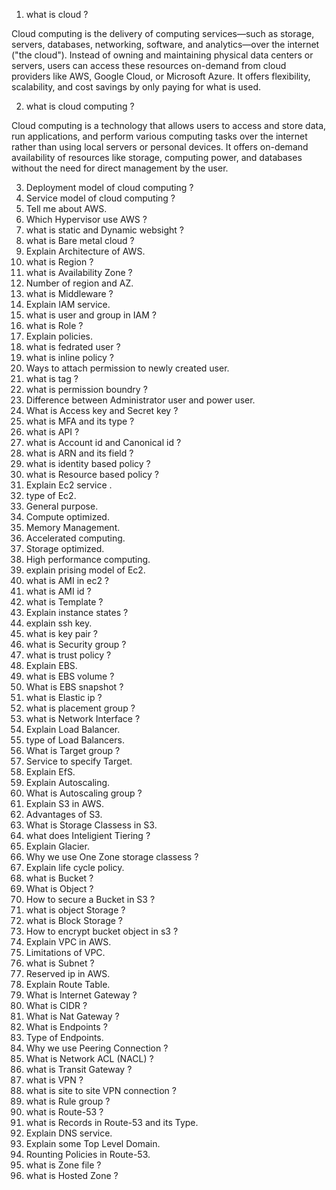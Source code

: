 1. what is cloud ?

Cloud computing is the delivery of computing services—such as storage, servers, databases, networking, software, and analytics—over the internet ("the cloud"). Instead of owning and maintaining physical data centers or servers, users can access these resources on-demand from cloud providers like AWS, Google Cloud, or Microsoft Azure. It offers flexibility, scalability, and cost savings by only paying for what is used.

2. what is cloud computing ?

Cloud computing is a technology that allows users to access and store data, run applications, and perform various computing tasks over the internet rather than using local servers or personal devices. It offers on-demand availability of resources like storage, computing power, and databases without the need for direct management by the user.

3. Deployment model of cloud computing ?
4. Service model of cloud computing ?
5. Tell me about AWS.
6. Which Hypervisor use AWS ?
7. what is static and Dynamic websight ?
8. what is Bare metal cloud ?
9. Explain Architecture of AWS.
10. what is Region ?
11. what is Availability Zone ? 
12. Number of region and AZ.
13. what is Middleware ?
14. Explain IAM service.
15. what is user and group in IAM ?
16. what is Role ?
17. Explain policies.
18. what is fedrated user ?
19. what is inline policy ?
20. Ways to attach permission to newly created user.
21. what is tag ?
22. what is permission boundry ?
23. Difference between Administrator user and power user.
24. What is Access key and Secret key ?
25. what is  MFA and its type ?
26. what is API ?
27. what is Account id and Canonical id ?
28. what is ARN and its field ?
29. what is identity based policy ?
30. what is Resource based policy ?
31. Explain Ec2 service .
32. type of Ec2.
33. General purpose.
34. Compute optimized.
35. Memory Management.
36. Accelerated computing.
37. Storage optimized.
38. High performance computing.
39. explain prising model of Ec2.
40. what is AMI in ec2 ?
41. what is AMI id ?
42. what is Template ?
43. Explain instance states ?
44. explain ssh key.
45. what is key pair ?
46. what is Security group ?
47. what is trust policy ?
48. Explain EBS.
49. what is EBS volume ?
50. What is EBS snapshot ?
51. what is Elastic ip ?
52. what is placement group ?
53. what is Network Interface ?
54. Explain Load Balancer.
55. type of Load Balancers.
56. What is Target group ?
57. Service to specify Target.
58. Explain EfS.
59. Explain Autoscaling.
60. What is Autoscaling group ?
61. Explain S3 in AWS.
62. Advantages of S3.
63. What is Storage Classess in S3.
64. what does Inteligient Tiering ?
65. Explain Glacier.
66. Why we use One Zone storage classess ?
67. Explain life cycle policy.
68. what is Bucket ?
69. What is Object ?
70. How to secure a Bucket in S3 ?
71. what is object Storage ?
72. what is Block Storage ?
73. How to encrypt bucket object in s3 ?
74. Explain VPC in AWS.
75. Limitations of VPC.
76. what is Subnet ?
77. Reserved ip in AWS.
78. Explain Route Table.
79. What is Internet Gateway ?
80. What is CIDR ?
81. What is Nat Gateway ?
82. What is Endpoints ?
83. Type of Endpoints.
84. Why we use Peering Connection ?
85. What is Network ACL (NACL) ?
86. what is Transit Gateway ?
87. what is VPN ?
88. what is site to site VPN connection ?
89. what is Rule group ?
90. what is Route-53 ?
91. what is Records in Route-53 and its Type.
92. Explain DNS service.
93. Explain some Top Level Domain.
94. Rounting Policies in Route-53.
95. what is Zone file ?
96. what is Hosted Zone ?
